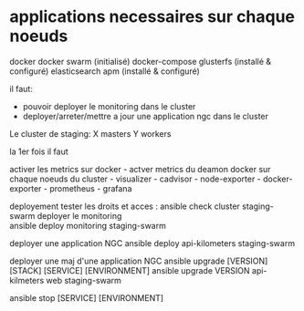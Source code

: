 # applications necessaires sur chaque noeuds

docker
docker swarm (initialisé)
docker-compose
glusterfs (installé & configuré)
elasticsearch apm  (installé & configuré)

il faut:
 - pouvoir deployer  le monitoring dans le cluster
 - deployer/arreter/mettre a jour une application ngc dans le cluster



Le cluster de staging: 
        X masters
        Y workers

la 1er fois il faut 

activer les metrics sur docker 
    - actver metrics du deamon docker sur chaque noeuds du cluster
    - visualizer
    - cadvisor
    - node-exporter
    - docker-exporter
    - prometheus
    - grafana



deployement
tester les droits et acces :
    ansible check cluster staging-swarm
deployer le monitoring    
    ansible deploy monitoring staging-swarm 

deployer une application NGC
    ansible deploy api-kilometers staging-swarm

deployer une maj d'une application NGC
    ansible upgrade [VERSION] [STACK] [SERVICE] [ENVIRONMENT]
    ansible upgrade VERSION api-kilmeters web staging-swarm

ansible stop [SERVICE] [ENVIRONMENT]



